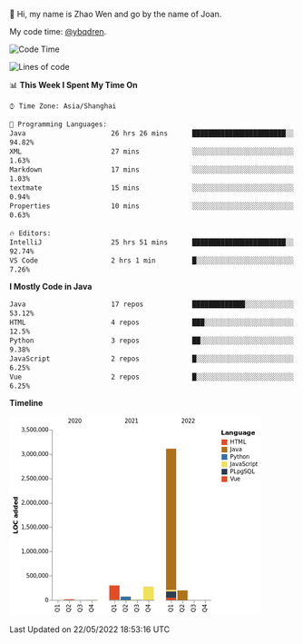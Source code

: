:wave: Hi, my name is Zhao Wen and go by the name of Joan.

My code time: [@ybqdren](https://wakatime.com/@ybqdren).


<!--START_SECTION:waka-->
![Code Time](http://img.shields.io/badge/Code%20Time-0%20secs-blue)

![Lines of code](https://img.shields.io/badge/From%20Hello%20World%20I%27ve%20Written-4%20Million%20lines%20of%20code-blue)

📊 **This Week I Spent My Time On** 

```text
⌚︎ Time Zone: Asia/Shanghai

💬 Programming Languages: 
Java                     26 hrs 26 mins      ███████████████████████░░   94.82% 
XML                      27 mins             ░░░░░░░░░░░░░░░░░░░░░░░░░   1.63% 
Markdown                 17 mins             ░░░░░░░░░░░░░░░░░░░░░░░░░   1.03% 
textmate                 15 mins             ░░░░░░░░░░░░░░░░░░░░░░░░░   0.94% 
Properties               10 mins             ░░░░░░░░░░░░░░░░░░░░░░░░░   0.63%

🔥 Editors: 
IntelliJ                 25 hrs 51 mins      ███████████████████████░░   92.74% 
VS Code                  2 hrs 1 min         █░░░░░░░░░░░░░░░░░░░░░░░░   7.26%

```

**I Mostly Code in Java** 

```text
Java                     17 repos            █████████████░░░░░░░░░░░░   53.12% 
HTML                     4 repos             ███░░░░░░░░░░░░░░░░░░░░░░   12.5% 
Python                   3 repos             ██░░░░░░░░░░░░░░░░░░░░░░░   9.38% 
JavaScript               2 repos             █░░░░░░░░░░░░░░░░░░░░░░░░   6.25% 
Vue                      2 repos             █░░░░░░░░░░░░░░░░░░░░░░░░   6.25%

```


**Timeline**

![Chart not found](https://raw.githubusercontent.com/ybqdren/ybqdren/main/charts/bar_graph.png) 


 Last Updated on 22/05/2022 18:53:16 UTC
<!--END_SECTION:waka-->

